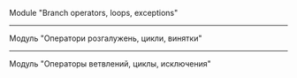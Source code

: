 Module "Branch operators, loops, exceptions"
____
Модуль "Оператори розгалужень, цикли, винятки"
____
Модуль "Операторы ветвлений, циклы, исключения"
